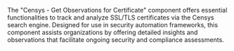 The "Censys - Get Observations for Certificate" component offers essential functionalities to track and analyze SSL/TLS certificates via the Censys search engine. Designed for use in security automation frameworks, this component assists organizations by offering detailed insights and observations that facilitate ongoing security and compliance assessments.
